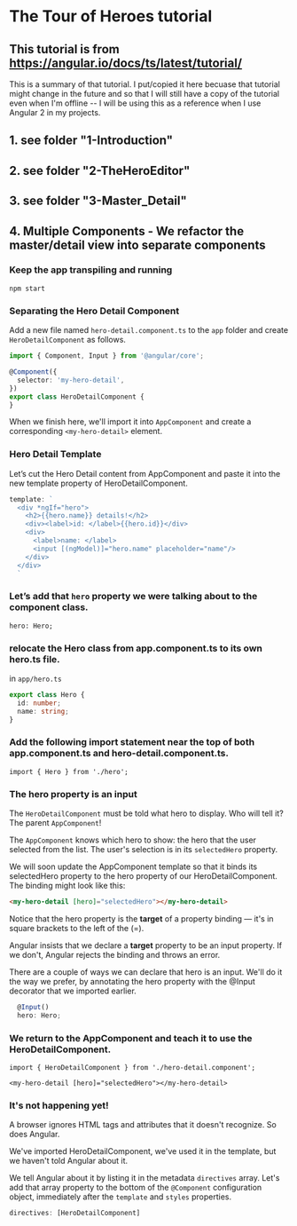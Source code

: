 # The Tour of Heroes tutorial

## This tutorial is from https://angular.io/docs/ts/latest/tutorial/

This is a summary of that tutorial. I put/copied it here becuase that tutorial might change in the future and so that I will still have a copy of the tutorial even when I'm offline -- I will be using this as a reference when I use Angular 2 in my projects.


## 1. see folder "1-Introduction"

## 2. see folder "2-TheHeroEditor"

## 3. see folder "3-Master_Detail"

## 4. Multiple Components - We refactor the master/detail view into separate components

### Keep the app transpiling and running
```
npm start
```

### Separating the Hero Detail Component

Add a new file named `hero-detail.component.ts` to the `app` folder and create `HeroDetailComponent` as follows.
``` TypeScript
import { Component, Input } from '@angular/core';

@Component({
  selector: 'my-hero-detail',
})
export class HeroDetailComponent {
}
```

When we finish here, we'll import it into `AppComponent` and create a corresponding `<my-hero-detail>` element.

### Hero Detail Template

Let’s cut the Hero Detail content from AppComponent and paste it into the new template property of HeroDetailComponent.

``` TypeScript
template: `
  <div *ngIf="hero">
    <h2>{{hero.name}} details!</h2>
    <div><label>id: </label>{{hero.id}}</div>
    <div>
      <label>name: </label>
      <input [(ngModel)]="hero.name" placeholder="name"/>
    </div>
  </div>
  `
```

### Let’s add that `hero` property we were talking about to the component class.

```
hero: Hero;
```

### relocate the Hero class from app.component.ts to its own hero.ts file.

in `app/hero.ts`
``` TypeScript
export class Hero {
  id: number;
  name: string;
}
```

### Add the following import statement near the top of both app.component.ts and hero-detail.component.ts.

```
import { Hero } from './hero';
```

### The hero property is an input

The `HeroDetailComponent` must be told what hero to display. Who will tell it? The parent `AppComponent`!

The `AppComponent` knows which hero to show: the hero that the user selected from the list. The user's selection is in its `selectedHero` property.

We will soon update the AppComponent template so that it binds its selectedHero property to the hero property of our HeroDetailComponent. The binding might look like this:

``` HTML
<my-hero-detail [hero]="selectedHero"></my-hero-detail>
```

Notice that the hero property is the **target** of a property binding — it's in square brackets to the left of the (=).

Angular insists that we declare a **target** property to be an input property. If we don't, Angular rejects the binding and throws an error.

There are a couple of ways we can declare that hero is an input. We'll do it the way we prefer, by annotating the hero property with the @Input decorator that we imported earlier.

``` TypeScript
  @Input()
  hero: Hero;
```

### We return to the AppComponent and teach it to use the HeroDetailComponent.
```
import { HeroDetailComponent } from './hero-detail.component';
```
```
<my-hero-detail [hero]="selectedHero"></my-hero-detail>
```

### It's not happening yet!

A browser ignores HTML tags and attributes that it doesn't recognize. So does Angular.

We've imported HeroDetailComponent, we've used it in the template, but we haven't told Angular about it.

We tell Angular about it by listing it in the metadata `directives` array. Let's add that array property to the bottom of the `@Component` configuration object, immediately after the `template` and `styles` properties.

``` TypeScript
directives: [HeroDetailComponent]
```